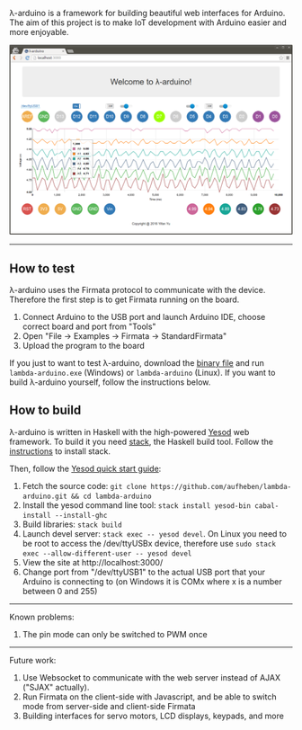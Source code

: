 λ-arduino is a framework for building beautiful web interfaces for Arduino. The aim of this project is to make IoT development with Arduino easier and more enjoyable.

![screenshot](https://raw.githubusercontent.com/aufheben/lambda-arduino/master/doc/screenshot.png)

---

## How to test

λ-arduino uses the Firmata protocol to communicate with the device. Therefore the first step is to get Firmata running on the board.

1. Connect Arduino to the USB port and launch Arduino IDE, choose correct board and port from "Tools"
1. Open "File -> Examples -> Firmata -> StandardFirmata"
1. Upload the program to the board

If you just to want to test λ-arduino, download the [binary file](https://github.com/aufheben/lambda-arduino/releases/download/v0.1/lambda-arduino.7z) and run `lambda-arduino.exe` (Windows) or `lambda-arduino` (Linux). If you want to build λ-arduino yourself, follow the instructions below.

## How to build

λ-arduino is written in Haskell with the high-powered [Yesod](http://www.yesodweb.com/) web framework. To build it you need [stack](http://docs.haskellstack.org/en/stable/README/), the Haskell build tool. Follow the [instructions](http://docs.haskellstack.org/en/stable/install_and_upgrade/) to install stack.

Then, follow the [Yesod quick start guide](http://www.yesodweb.com/page/quickstart):

1. Fetch the source code: `git clone https://github.com/aufheben/lambda-arduino.git && cd lambda-arduino`
1. Install the yesod command line tool: `stack install yesod-bin cabal-install --install-ghc`
1. Build libraries: `stack build`
1. Launch devel server: `stack exec -- yesod devel`. On Linux you need to be root to access the /dev/ttyUSBx device, therefore use `sudo stack exec --allow-different-user -- yesod devel`
1. View the site at http://localhost:3000/
1. Change port from "/dev/ttyUSB1" to the actual USB port that your Arduino is connecting to (on Windows it is COMx where x is a number between 0 and 255)

---

Known problems:

1. The pin mode can only be switched to PWM once

---

Future work:

1. Use Websocket to communicate with the web server instead of AJAX ("SJAX" actually).
2. Run Firmata on the client-side with Javascript, and be able to switch mode from server-side
   and client-side Firmata
3. Building interfaces for servo motors, LCD displays, keypads, and more
